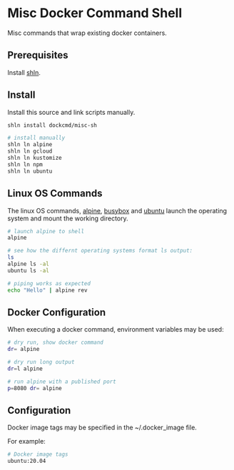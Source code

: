 # Misc Docker Command Shell

Misc commands that wrap existing docker containers.

## Prerequisites

Install [shln](https://github.com/sageify/shln).

## Install

Install this source and link scripts manually.

```bash
shln install dockcmd/misc-sh

# install manually
shln ln alpine
shln ln gcloud
shln ln kustomize
shln ln npm
shln ln ubuntu
```

## Linux OS Commands

The linux OS commands, [alpine](alpine.sh), [busybox](busybox.sh) and [ubuntu](ubuntu.sh) launch the operating system and mount the working directory.

```bash
# launch alpine to shell
alpine

# see how the differnt operating systems format ls output:
ls
alpine ls -al
ubuntu ls -al

# piping works as expected
echo "Hello" | alpine rev

```

## Docker Configuration

When executing a docker command, environment variables may be used:

```bash
# dry run, show docker command
dr= alpine

# dry run long output
dr=l alpine

# run alpine with a published port
p=8080 dr= alpine

```

## Configuration

Docker image tags may be specified in the ~/.docker_image file.

For example:

```bash
# Docker image tags
ubuntu:20.04
```
